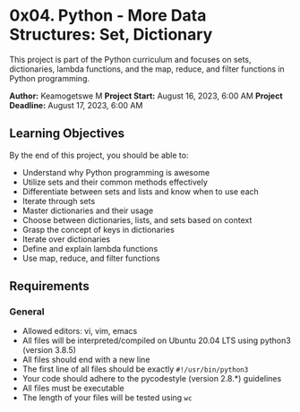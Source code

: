 # 0x04. Python - More Data Structures: Set, Dictionary

This project is part of the Python curriculum and focuses on sets, dictionaries, lambda functions, and the map, reduce, and filter functions in Python programming.

**Author:** Keamogetswe M
**Project Start:** August 16, 2023, 6:00 AM
**Project Deadline:** August 17, 2023, 6:00 AM


## Learning Objectives

By the end of this project, you should be able to:

- Understand why Python programming is awesome
- Utilize sets and their common methods effectively
- Differentiate between sets and lists and know when to use each
- Iterate through sets
- Master dictionaries and their usage
- Choose between dictionaries, lists, and sets based on context
- Grasp the concept of keys in dictionaries
- Iterate over dictionaries
- Define and explain lambda functions
- Use map, reduce, and filter functions

## Requirements

### General

- Allowed editors: vi, vim, emacs
- All files will be interpreted/compiled on Ubuntu 20.04 LTS using python3 (version 3.8.5)
- All files should end with a new line
- The first line of all files should be exactly `#!/usr/bin/python3`
- Your code should adhere to the pycodestyle (version 2.8.*) guidelines
- All files must be executable
- The length of your files will be tested using `wc`